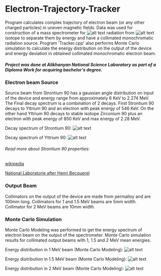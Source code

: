 # Electron-Trajectory-Tracker
Program calculates complex trajectory of electron beam (or any other charged particles) in uneven magnetic fields.
Data was used for construction of a mass spectrometer for ![alt text][beta]	 radiation from ![alt text][Sr90] isotope to separate them by energy and have a collimated monochromatic radiation source.
Program 'Tracker.cpp' also performs Monte Carlo simulation to calculate the energy distribution on the output of the device and
energy deviation in obtained collimated monochromatic electron beam.

##### Project was done at Alikhanyan National Science Laboratory as part of a Diploma Work for acquiring bachelor's degree.

### Electron beam Source
Source beam from Strontium 90 has a gaussian angle distribution on input of the device and energy range from approximately 6 KeV to 2.274 MeV.
The Final decay spectrum is a combination of 2 decays. First Strontium 90 decays to Yttrium 90 and an electron with peak energy of 546 KeV. On the other hand Yttrium 90 decays to stable isotope Zirconium 90 plus an electron with peak energy of 850 KeV and max energy of 2.28 MeV.

Decay spectrum of Strontium 90:
![alt text][Sr90Spectrum]

Decay spectrum of Yttrium 90:
![alt text][Y90Spectrum]

###### Read more about Strontium 90 properties:

[wikipedia](https://en.wikipedia.org/wiki/Strontium-90)

[National Laboratorie after Henri Becquerel](http://www.lnhb.fr/nuclides/Sr-90_tables.pdf)


### Output Beam
Collimators on the output of the device are made from permalloy and are 100mm long.
Collimators for 1 and 1.5 MeV beams are 5mm width.
Collimator for 2 MeV beams are 10mm width.

### Monte Carlo Simulation
Monte Carlo Modeling was performed to get the energy spectrum of electron beam on the output of the spectrometer.
Monte Carlo simulation results for collimated output beams with 1, 1.5 and 2 MeV mean energies.

Energy distribution in 1 MeV beam (Monte Carlo Modeling):
![alt text][1mev]

Energy distribution in 1.5 MeV beam (Monte Carlo Modeling):
![alt text][1.5mev]

Energy distribution in 2 MeV beam (Monte Carlo Modeling):
![alt text][2mev]



[beta]: https://latex.codecogs.com/gif.latex?\beta&space;^{-}
[Sr90]: https://latex.codecogs.com/gif.latex?Sr^{90}

[Sr90Spectrum]: https://github.com/archaeopteris/Electron-Trajectory-Tracker/blob/master/Maps%20and%20Graphs/Sr90Spectrum.png?raw=true
[Y90Spectrum]: https://github.com/archaeopteris/Electron-Trajectory-Tracker/blob/master/Maps%20and%20Graphs/Y90Spectrum.png?raw=true

[1mev]: https://github.com/archaeopteris/Electron-Trajectory-Tracker/blob/master/Maps%20and%20Graphs/1MeV.png?raw=true
[1.5mev]: https://github.com/archaeopteris/Electron-Trajectory-Tracker/blob/master/Maps%20and%20Graphs/1.5MeV.png?raw=true
[2mev]: https://github.com/archaeopteris/Electron-Trajectory-Tracker/blob/master/Maps%20and%20Graphs/2MeV.png?raw=true
